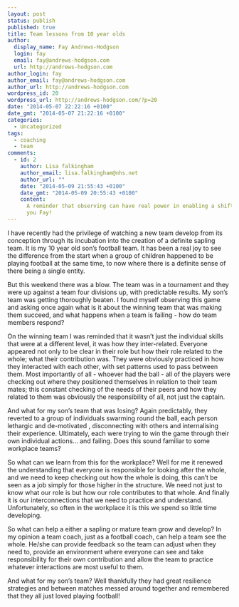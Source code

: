 ```yaml
---
layout: post
status: publish
published: true
title: Team lessons from 10 year olds
author:
  display_name: Fay Andrews-Hodgson
  login: fay
  email: fay@andrews-hodgson.com
  url: http://andrews-hodgson.com
author_login: fay
author_email: fay@andrews-hodgson.com
author_url: http://andrews-hodgson.com
wordpress_id: 20
wordpress_url: http://andrews-hodgson.com/?p=20
date: "2014-05-07 22:22:16 +0100"
date_gmt: "2014-05-07 21:22:16 +0100"
categories:
  - Uncategorized
tags:
  - coaching
  - team
comments:
  - id: 2
    author: Lisa falkingham
    author_email: lisa.falkingham@nhs.net
    author_url: ""
    date: "2014-05-09 21:55:43 +0100"
    date_gmt: "2014-05-09 20:55:43 +0100"
    content:
      A reminder that observing can have real power in enabling a shift. Thank
      you Fay!
---
```


<p>I have recently had the privilege of watching a new team develop from its conception through its incubation into the creation of a definite sapling team. It is my 10 year old son’s football team. It has been a real joy to see the difference from the start when a group of children happened to be playing football at the same time, to now where there is a definite sense of there being a single entity.</p>
<p><!--more-->But this weekend there was a blow. The team was in a tournament and they were up against a team four divisions up, with predictable results. My son’s team was getting thoroughly beaten. I found myself observing this game and asking once again what is it about the winning team that was making them succeed, and what happens when a team is failing - how do team members respond?</p>
<p>On the winning team I was reminded that it wasn’t just the individual skills that were at a different level, it was how they inter-related. Everyone appeared not only to be clear in their role but how their role related to the whole; what their contribution was. They were obviously practiced in how they interacted with each other, with set patterns used to pass between them. Most importantly of all - whoever had the ball - all of the players were checking out where they positioned themselves in relation to their team mates; this constant checking of the needs of their peers and how they related to them was obviously the responsibility of all, not just the captain.</p>
<p>And what for my son’s team that was losing? Again predictably, they reverted to a group of individuals swarming round the ball, each person lethargic and de-motivated , disconnecting with others and internalising their experience. Ultimately, each were trying to win the game through their own individual actions... and failing. Does this sound familiar to some workplace teams?</p>
<p>So what can we learn from this for the workplace? Well for me it renewed the understanding that everyone is responsible for looking after the whole, and we need to keep checking out how the whole is doing, this can’t be seen as a job simply for those higher in the structure. We need not just to know what our role is but how our role contributes to that whole. And finally it is our interconnections that we need to practice and understand. Unfortunately, so often in the workplace it is this we spend so little time developing.</p>
<p>So what can help a either a sapling or mature team grow and develop? In my opinion a team coach, just as a football coach, can help a team see the whole. He/she can provide feedback so the team can adjust when they need to, provide an environment where everyone can see and take responsibility for their own contribution and allow the team to practice whatever interactions are most useful to them.</p>
<p>And what for my son’s team? Well thankfully they had great resilience strategies and between matches messed around together and remembered that they all just loved playing football!</p>
